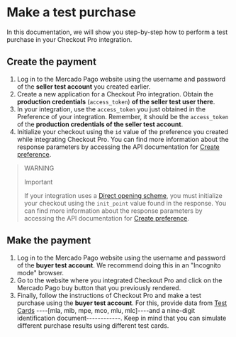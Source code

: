 # Make a test purchase

In this documentation, we will show you step-by-step how to perform a test purchase in your Checkout Pro integration.

## Create the payment

1. Log in to the Mercado Pago website using the username and password of the **seller test account** you created earlier.
2. Create a new application for a Checkout Pro integration. Obtain the **production credentials** (`access_token`) **of the seller test user there**.
3. In your integration, use the `access_token` you just obtained in the Preference of your integration. Remember, it should be the `access_token` of the **production credentials of the seller test account**.
4. Initialize your checkout using the `id` value of the preference you created while integrating Checkout Pro. You can find more information about the response parameters by accessing the API documentation for [Create preference](/developers/es/reference/preferences/_checkout_preferences/post).

> WARNING
>
> Important
>
> If your integration uses a [Direct opening scheme](/developers/en/docs/checkout-pro/checkout-customization/user-interface/opening-schema#bookmark_direct_opening_scheme), you must initialize your checkout using the `init_point` value found in the response. You can find more information about the response parameters by accessing the API documentation for [Create preference](/developers/en/reference/preferences/_checkout_preferences/post).

## Make the payment

1. Log in to the Mercado Pago website using the username and password of the **buyer test account**. We recommend doing this in an "Incognito mode" browser.
2. Go to the website where you integrated Checkout Pro and click on the Mercado Pago buy button that you previously rendered.
3. Finally, follow the instructions of Checkout Pro and make a test purchase using the **buyer test account**. For this, provide data from [Test Cards](/developers/en/docs/checkout-pro/integration-test/prerequisites/test-cards) ----[mla, mlb, mpe, mco, mlu, mlc]----and a nine-digit identification document------------. Keep in mind that you can simulate different purchase results using different test cards.